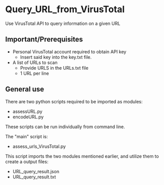 # Query_URL_from_VirusTotal
Use VirusTotal API to query information on a given URL

## Important/Prerequisites
- Personal VirusTotal account required to obtain API key
  - Insert said key into the key.txt file.
- A list of URLs to scan
  - Provide URLS in the URLs.txt file
  - 1 URL per line

## General use

There are two python scripts required to be imported as modules:
- assessURL.py
- encodeURL.py

These scripts can be run individually from command line.

The "main" script is:
- assess_urls_VirusTotal.py

This script imports the two modules mentioned earlier, and utilize them to create a output files:
- URL_query_result.json
- URL_query_result.txt